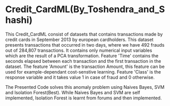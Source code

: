 # Credit_CardML(By_Toshendra_and_Shashi)
This Credit_CardML consist of datasets that contains transactions made by credit cards in September 2013 by european cardholders. This dataset presents transactions that occurred in two days, where we have 492 frauds out of 284,807 transactions. It contains only numerical input variables which are the result of a PCA transformation. Feature 'Time' contains the seconds elapsed between each transaction and the first transaction in the dataset. The feature 'Amount' is the transaction Amount, this feature can be used for example-dependant cost-senstive learning. Feature 'Class' is the response variable and it takes value 1 in case of fraud and 0 otherwise.

The Presented Code solves this anomaly problem using Naives Bayes, SVM and Isolation Forest(Best). While Naives Bayes and SVM are self implemented, Isolation Forest is learnt from forums and then implemented.
